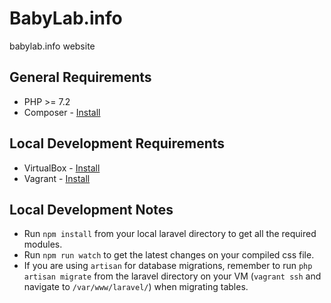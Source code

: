 # BabyLab.info
babylab.info website

## General Requirements
* PHP >= 7.2
* Composer - [Install](https://getcomposer.org/download/)

## Local Development Requirements
* VirtualBox - [Install](https://www.virtualbox.org/wiki/Downloads)
* Vagrant - [Install](https://www.vagrantup.com/downloads.html)

## Local Development Notes
* Run `npm install` from your local laravel directory to get all the required modules.
* Run  `npm run watch` to get the latest changes on your compiled css file.
* If you are using `artisan` for database migrations, remember to run `php artisan migrate` from the laravel directory on your VM (`vagrant ssh` and navigate to `/var/www/laravel/`) when migrating tables.